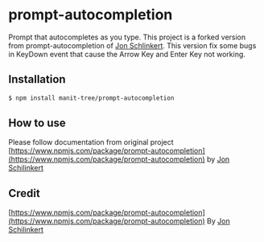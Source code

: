 # prompt-autocompletion 

Prompt that autocompletes as you type. This project is a forked version from prompt-autocompletion of [Jon Schlinkert](https://github.com/jonschlinkert). This version fix some bugs in KeyDown event that cause the Arrow Key and Enter Key not working.

## Installation

```bash
$ npm install manit-tree/prompt-autocompletion
```

## How to use

Please follow documentation from original project [https://www.npmjs.com/package/prompt-autocompletion](https://www.npmjs.com/package/prompt-autocompletion) by [Jon Schilinkert](https://github.com/jonschlinkert) 

## Credit

[https://www.npmjs.com/package/prompt-autocompletion](https://www.npmjs.com/package/prompt-autocompletion) By [Jon Schilinkert](https://github.com/jonschlinkert)
